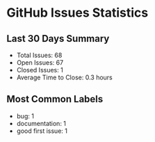 # GitHub Issues Statistics

## Last 30 Days Summary
- Total Issues: 68
- Open Issues: 67
- Closed Issues: 1
- Average Time to Close: 0.3 hours

## Most Common Labels
- bug: 1
- documentation: 1
- good first issue: 1
